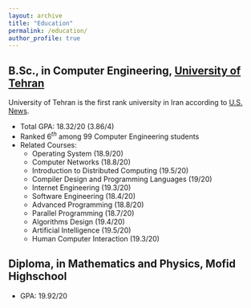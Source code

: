 ```yaml
---
layout: archive
title: "Education"
permalink: /education/
author_profile: true
---
```


## B.Sc., in Computer Engineering, __[University of Tehran](https://ut.ac.ir/en)__
University of Tehran is the first rank university in Iran according to [U.S. News](https://www.usnews.com/education/best-global-universities/iran).
- Total GPA: 18.32/20 (3.86/4)
- Ranked $6^{th}$ among 99 Computer Engineering students
- Related Courses:
  - Operating System (18.9/20)
  - Computer Networks (18.8/20)
  - Introduction to Distributed Computing (19.5/20)
  - Compiler Design and Programming Languages (19/20)
  - Internet Engineering (19.3/20)
  - Software Engineering (18.4/20)
  - Advanced Programming (18.8/20)
  - Parallel Programming (18.7/20)
  - Algorithms Design (19.4/20)
  - Artificial Intelligence (19.5/20)
  - Human Computer Interaction (19.3/20)

## Diploma, in Mathematics and Physics, Mofid Highschool
- GPA: 19.92/20